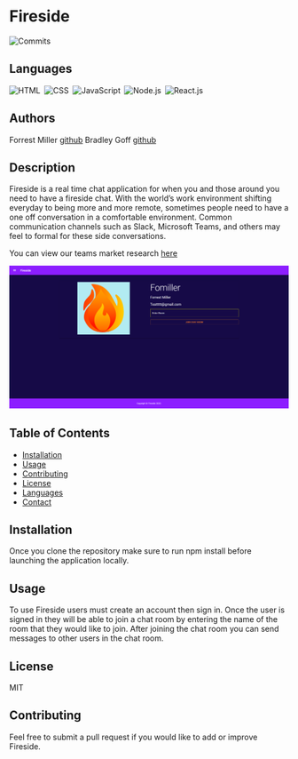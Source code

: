 
# Fireside
![Commits](https://img.shields.io/github/last-commit/Fomiller/Final-Project)  
## Languages
![HTML](https://img.shields.io/badge/language-HTML-orange)&ensp;![CSS](https://img.shields.io/badge/language-CSS-blue)&ensp;![JavaScript](https://img.shields.io/badge/language-JavaScript-blueviolet)&ensp;![Node.js](https://img.shields.io/badge/language-Node.js-yellow)&ensp;![React.js](https://img.shields.io/badge/language-React.js-yellow)&ensp;

## Authors
Forrest Miller [github]()
Bradley Goff [github]()

## Description
Fireside is a real time chat application for when you and those around you need to have a fireside chat. With the world’s work environment shifting everyday to being more and more remote, sometimes people need to have a one off conversation in a comfortable environment. Common communication channels such as Slack, Microsoft Teams, and others may feel to formal for these side conversations. 

You can view our teams market research [here](./MarketResearch.md)

<img src="./client/public/screenshots/user_profile.PNG" />

## Table of Contents
* [Installation](#Installation)
* [Usage](#Usage)
* [Contributing](#Contributing)
* [License](#License)
* [Languages](#Languages)
* [Contact](#Contact)

## Installation
Once you clone the repository make sure to run npm install before launching the application locally.

## Usage
To use Fireside users must create an account then sign in. Once the user is signed in they will be able to join a chat room by entering the name of the room that they would like to join. After joining the chat room you can send messages to other users in the chat room.

## License
MIT

## Contributing
Feel free to submit a pull request if you would like to add or improve Fireside.


